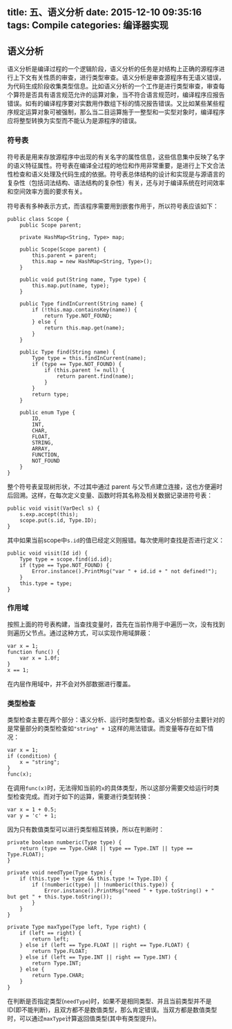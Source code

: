 title: 五、语义分析
date: 2015-12-10 09:35:16
tags: Compile
categories: 编译器实现
---

## 语义分析

语义分析是编译过程的一个逻辑阶段，语义分析的任务是对结构上正确的源程序进行上下文有关性质的审查，进行类型审查。语义分析是审查源程序有无语义错误，为代码生成阶段收集类型信息。比如语义分析的一个工作是进行类型审查，审查每个算符是否具有语言规范允许的运算对象，当不符合语言规范时，编译程序应报告错误。如有的编译程序要对实数用作数组下标的情况报告错误。又比如某些某些程序规定运算对象可被强制，那么当二目运算施于一整型和一实型对象时，编译程序应将整型转换为实型而不能认为是源程序的错误。

<!-- more -->

### 符号表

符号表是用来存放源程序中出现的有关名字的属性信息，这些信息集中反映了名字的语义特征属性。符号表在编译全过程的地位和作用非常重要，是进行上下文合法性检查和语义处理及代码生成的依据。符号表总体结构的设计和实现是与源语言的复杂性（包括词法结构、语法结构的复杂性）有关，还与对于编译系统在时间效率和空间效率方面的要求有关。

符号表有多种表示方式，而该程序需要用到嵌套作用于，所以符号表应该如下：

	public class Scope {
		public Scope parent;
		
		private HashMap<String, Type> map;
		
		public Scope(Scope parent) {
			this.parent = parent;
			this.map = new HashMap<String, Type>();
		}
		
		public void put(String name, Type type) {
			this.map.put(name, type);
		}
		
		public Type findInCurrent(String name) {
			if (!this.map.containsKey(name)) {
				return Type.NOT_FOUND;
			} else {
				return this.map.get(name);
			}
		}
		
		public Type find(String name) {
			Type type = this.findInCurrent(name);
			if (type == Type.NOT_FOUND) {
				if (this.parent != null) {
					return parent.find(name);
				}
			}
			return type;
		}
		
		public enum Type {
			ID,
			INT,
			CHAR,
			FLOAT,
			STRING,
			ARRAY,
			FUNCTION,
			NOT_FOUND
		}
	}

整个符号表呈现树形状，不过其中通过 parent 与父节点建立连接，这也方便遍时后回溯。这样，在每次定义变量、函数时将其名称及相关数据记录进符号表：

	public void visit(VarDecl s) {
		s.exp.accept(this);
		scope.put(s.id, Type.ID);
	}
	
其中如果当前scope中`s.id`的值已经定义则报错。每次使用时查找是否进行定义：

	public void visit(Id id) {
		Type type = scope.find(id.id);
		if (type == Type.NOT_FOUND) {
			Error.instance().PrintMsg("var " + id.id + " not defined!");
		}
		this.type = type;
	}

### 作用域

按照上面的符号表构建，当查找变量时，首先在当前作用于中遍历一次，没有找到则遍历父节点。通过这种方式，可以实现作用域屏蔽：

	var x = 1;
	function func() {
		var x = 1.0f;
	}
	x == 1;
	
在内层作用域中，并不会对外部数据进行覆盖。

### 类型检查

类型检查主要在两个部分：语义分析、运行时类型检查。语义分析部分主要针对的是常量部分的类型检查如`"string" + 1`这样的用法错误。而变量等存在如下情况：

	var x = 1;
	if (condition) {
		x = "string";
	}
	func(x);
	
在调用`func(x)`时，无法得知当前的`x`的具体类型，所以这部分需要交给运行时类型检查完成。而对于如下的运算，需要进行类型转换：

	var x = 1 + 0.5;
	var y = 'c' + 1;

因为只有数值类型可以进行类型相互转换，所以在判断时：

	private boolean numberic(Type type) {
		return (type == Type.CHAR || type == Type.INT || type == Type.FLOAT);
	}

	private void needType(Type type) {
		if (this.type != type && this.type != Type.ID) {
			if (!numberic(type) || !numberic(this.type)) {
				Error.instance().PrintMsg("need " + type.toString() + " but get " + this.type.toString());
			}
		}
	}

	private Type maxType(Type left, Type right) {
		if (left == right) {
			return left;
		} else if (left == Type.FLOAT || right == Type.FLOAT) {
			return Type.FLOAT;
		} else if (left == Type.INT || right == Type.INT) {
			return Type.INT;
		} else {
			return Type.CHAR;
		}
	}
	
在判断是否指定类型(`needType`)时，如果不是相同类型、并且当前类型并不是ID(即不能判断)，且双方都不是数值类型，那么肯定错误。当双方都是数值类型时，可以通过`maxType`计算返回值类型(其中有类型提升)。

